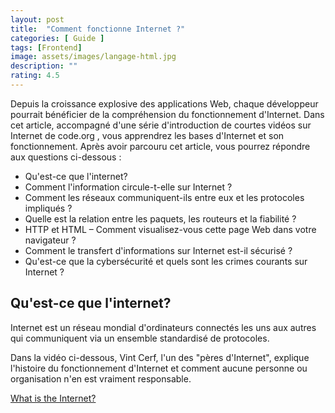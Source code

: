 ```yaml
---
layout: post
title:  "Comment fonctionne Internet ?"
categories: [ Guide ]
tags: [Frontend]
image: assets/images/langage-html.jpg
description: ""
rating: 4.5
---
```


Depuis la croissance explosive des applications Web, chaque développeur pourrait bénéficier de la compréhension du fonctionnement d'Internet. Dans cet article, accompagné d'une série d'introduction de courtes vidéos sur Internet de code.org , vous apprendrez les bases d'Internet et son fonctionnement. Après avoir parcouru cet article, vous pourrez répondre aux questions ci-dessous :

- Qu'est-ce que l'internet?
- Comment l'information circule-t-elle sur Internet ?
- Comment les réseaux communiquent-ils entre eux et les protocoles impliqués ?
- Quelle est la relation entre les paquets, les routeurs et la fiabilité ?
- HTTP et HTML – Comment visualisez-vous cette page Web dans votre navigateur ?
- Comment le transfert d'informations sur Internet est-il sécurisé ?
- Qu'est-ce que la cybersécurité et quels sont les crimes courants sur Internet ?

## Qu'est-ce que l'internet?

Internet est un réseau mondial d'ordinateurs connectés les uns aux autres qui communiquent via un ensemble standardisé de protocoles.

Dans la vidéo ci-dessous, Vint Cerf, l'un des "pères d'Internet", explique l'histoire du fonctionnement d'Internet et comment aucune personne ou organisation n'en est vraiment responsable.

[What is the Internet?](https://www.youtube.com/watch?v=Dxcc6ycZ73M&feature=emb_imp_woyt)